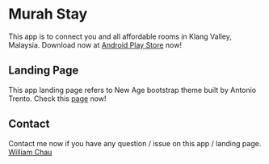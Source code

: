 # Murah Stay
This app is to connect you and all affordable rooms in Klang Valley, Malaysia. 
Download now at [Android Play Store](https://play.google.com/store/apps/details?id=com.williamchau.murahstay) now! 

## Landing Page
This app landing page refers to New Age bootstrap theme built by Antonio Trento. 
Check this [page](https://williamchau0210.github.io/murah-stay) now! 

## Contact 
Contact me now if you have any question / issue on this app / landing page. 
[William Chau](https://www.facebook.com/william.chau210/)
